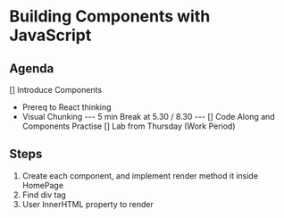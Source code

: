 # Building Components with JavaScript

## Agenda
[] Introduce Components
 - Prereq to React thinking
 - Visual Chunking
 --- 5 min Break at 5.30 / 8.30 ---
[] Code Along and Components Practise
[] Lab from Thursday (Work Period)

## Steps
1. Create each component, and implement render method it inside HomePage 
2. Find div tag
3. User InnerHTML property to render


